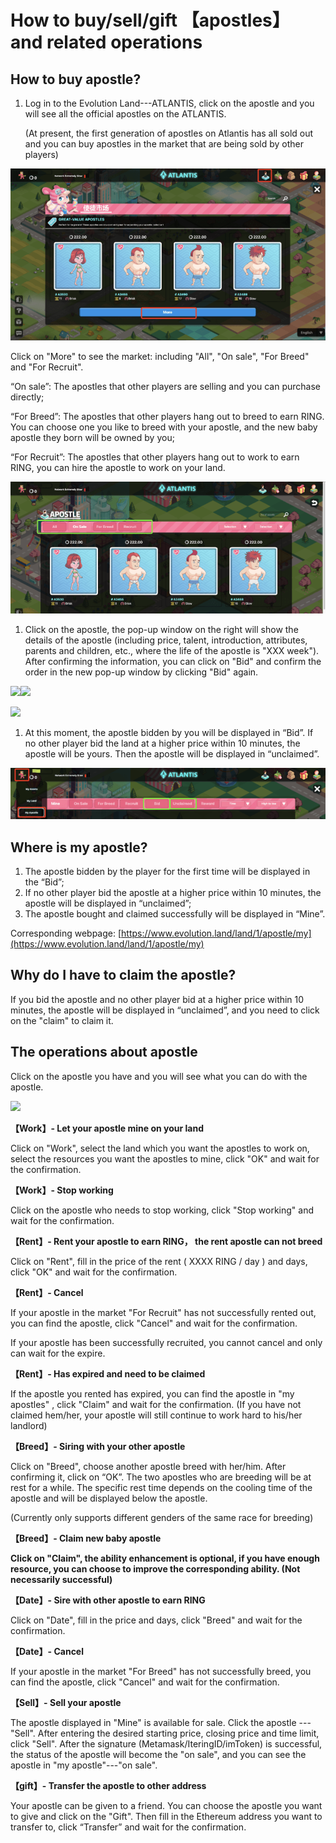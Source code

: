 # How to buy/sell/gift 【apostles】 and related operations

## **How to buy apostle?**

1. Log in to the Evolution Land---ATLANTIS, click on the apostle and you will see all the official apostles on the ATLANTIS.

   \(At present, the first generation of apostles on Atlantis has all sold out and you can buy apostles in the market that are being sold by other players\)

![](../../.gitbook/assets/eth-trade-apostle-1.png)

Click on "More" to see the market: including "All", "On sale", "For Breed" and "For Recruit".

“On sale”: The apostles that other players are selling and you can purchase directly;

“For Breed”: The apostles that other players hang out to breed to earn RING. You can choose one you like to breed with your apostle, and the new baby apostle they born will be owned by you;

“For Recruit”: The apostles that other players hang out to work to earn RING, you can hire the apostle to work on your land.

![](../../.gitbook/assets/eth-trade-apostle-2.png)

1. Click on the apostle, the pop-up window on the right will show the details of the apostle \(including price, talent, introduction, attributes, parents and children, etc., where the life of the apostle is "XXX week"\). After confirming the information, you can click on "Bid" and confirm the order in the new pop-up window by clicking "Bid" again.

![](https://lh6.googleusercontent.com/zeaxbLj9gvS_M_TBPDww5OyOcWLdqAHLAp_vZFw5SmDtUsJUibhOMvkaGM5tCZmkZsLsQUVKFyfti-x_u7kZT-opOlIfWQUVKhxzvkkSq0ObCH8qAxs6ytT-hIGqQgQ9sip9Y1BP)![](https://lh4.googleusercontent.com/QWPLtSW3iEKj8MP0fudeMsEUQe3Itkrat819D2gCJ-brBdPpsOR2Qz2cwa0tlMsfaRJ6ExBlZ1Bi8MBT4GCjqkfYqeF4qX3_tKo8ETH6MJ1VudVd6dQ6ym9U2weMScqMtXB5UKAA)

![](https://lh4.googleusercontent.com/CI5x4NJQbZZKlhhv6GY59YzRIWs7ZgW3jn9k5ahfw6674naIHanPuy-pxAZZpsov3dPouOTHjQCJznq9XVjwL2g8WhT56fT2cOiviNXdSNXDzOnhCKuuQKeFovnUbJdLO2F3VwgA)

1. At this moment, the apostle bidden by you will be displayed in “Bid”. If no other player bid the land at a higher price within 10 minutes, the apostle will be yours. Then the apostle will be displayed in “unclaimed”.

![](../../.gitbook/assets/image%20%287%29.png)

## **Where is my apostle?**

1. The apostle bidden by the player for the first time will be displayed in the “Bid”;
2. If no other player bid the apostle at a higher price within 10 minutes, the apostle will be displayed in “unclaimed”;
3. The apostle bought and claimed successfully will be displayed in “Mine”.

Corresponding webpage: [https://www.evolution.land/land/1/apostle/my](https://www.evolution.land/land/1/apostle/my)

## **Why do I have to claim the apostle?**

If you bid the apostle and no other player bid at a higher price within 10 minutes, the apostle will be displayed in “unclaimed”, and you need to click on the "claim" to claim it.

## **The operations about apostle**

Click on the apostle you have and you will see what you can do with the apostle.

![](https://evolutionland.zendesk.com/hc/article_attachments/360024987773/mceclip6.png)

**【Work】- Let your apostle mine on your land**

Click on "Work", select the land which you want the apostles to work on, select the resources you want the apostles to mine, click "OK" and wait for the confirmation.

**【Work】- Stop working**

Click on the apostle who needs to stop working, click "Stop working" and wait for the confirmation.

**【Rent】- Rent your apostle to earn RING， the rent apostle can not breed**

Click on "Rent", fill in the price of the rent \( XXXX RING / day \) and days, click "OK" and wait for the confirmation.

**【Rent】- Cancel**

If your apostle in the market "For Recruit" has not successfully rented out, you can find the apostle, click "Cancel" and wait for the confirmation.

If your apostle has been successfully recruited, you cannot cancel and only can wait for the expire.

**【Rent】- Has expired and need to be claimed**

If the apostle you rented has expired, you can find the apostle in "my apostles" , click "Claim" and wait for the confirmation. \(If you have not claimed hem/her, your apostle will still continue to work hard to his/her landlord\)

**【Breed】- Siring with your other apostle**

Click on "Breed", choose another apostle breed with her/him. After confirming it, click on “OK”. The two apostles who are breeding will be at rest for a while. The specific rest time depends on the cooling time of the apostle and will be displayed below the apostle.

\(Currently only supports different genders of the same race for breeding\)

**【Breed】- Claim new baby apostle**

**Click on "Claim", the ability enhancement is optional, if you have enough resource, you can choose to improve the corresponding ability. \(Not necessarily successful\)**

**【Date】- Sire with other apostle to earn RING**

Click on "Date", fill in the price and days, click "Breed" and wait for the confirmation.

**【Date】- Cancel**

If your apostle in the market "For Breed" has not successfully breed, you can find the apostle, click "Cancel" and wait for the confirmation.

**【Sell】- Sell your apostle**

The apostle displayed in "Mine" is available for sale. Click the apostle --- "Sell". After entering the desired starting price, closing price and time limit, click "Sell". After the signature \(Metamask/IteringID/imToken\) is successful, the status of the apostle will become the "on sale", and you can see the apostle in "my apostle"---"on sale".

**【gift】- Transfer the apostle to other address**

Your apostle can be given to a friend. You can choose the apostle you want to give and click on the "Gift". Then fill in the Ethereum address you want to transfer to, click “Transfer” and wait for the confirmation.

